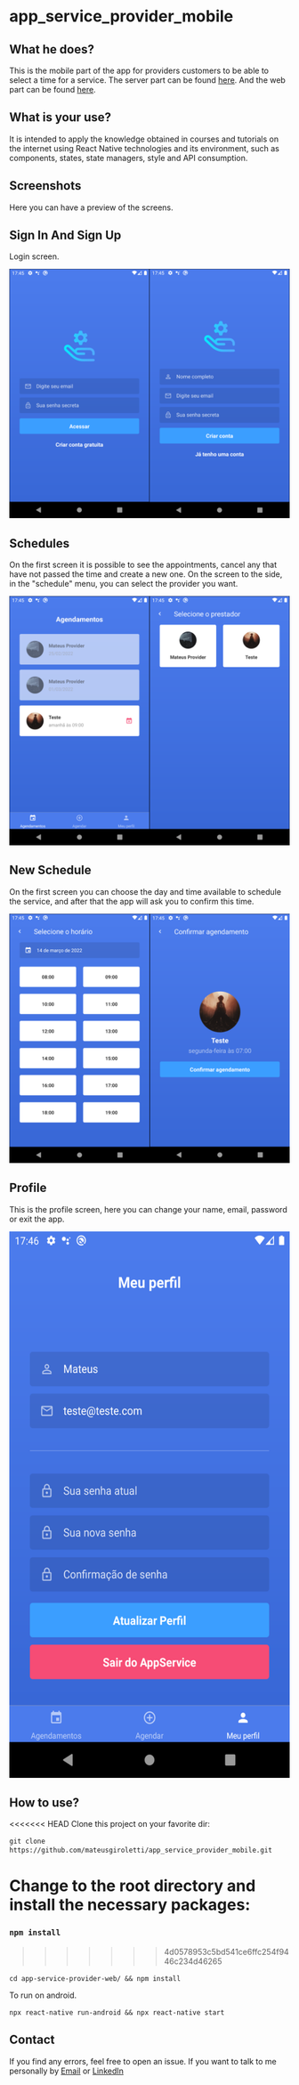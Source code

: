 # app_service_provider_mobile

## What he does?

This is the mobile part of the app for providers customers to be able to select a time for a service. The server part can be found [here](https://github.com/mateusgiroletti/app-service-provider-server.git). And the web part can be found [here](https://github.com/mateusgiroletti/app-service-provider-web.git).

## What is your use?

It is intended to apply the knowledge obtained in courses and tutorials on the internet using React Native technologies and its environment, such as components, states, state managers, style and API consumption.

## Screenshots

Here you can have a preview of the screens.

## Sign In And Sign Up

Login screen.

<img src="./src/assets/screenshots/login.png" alt="Login" />

## Schedules

On the first screen it is possible to see the appointments, cancel any that have not passed the time and create a new one. On the screen to the side, in the "schedule" menu, you can select the provider you want.

<img src="./src/assets/screenshots/schedules_1.png" alt="Schedules" />

## New Schedule

On the first screen you can choose the day and time available to schedule the service, and after that the app will ask you to confirm this time.

<img src="./src/assets/screenshots/schedules_2.png" alt="Schedules" />

## Profile

This is the profile screen, here you can change your name, email, password or exit the app.

<img src="./src/assets/screenshots/profile.png" alt="Profile" height="982"/>

## How to use?

<<<<<<< HEAD
Clone this project on your favorite dir:

```console
git clone https://github.com/mateusgiroletti/app_service_provider_mobile.git
```

Change to the root directory and install the necessary packages:
=======
### `npm install `
>>>>>>> 4d0578953c5bd541ce6ffc254f9446c234d46265

```console
cd app-service-provider-web/ && npm install
```

To run on android.

```console
npx react-native run-android && npx react-native start
```

## Contact

If you find any errors, feel free to open an issue. If you want to talk to me personally by [Email](mailto:mateusgiroletti97@gmail.com) or [LinkedIn](https://www.linkedin.com/in/mateus-vinicios-sorgatto-giroletti-7a0647182/)
